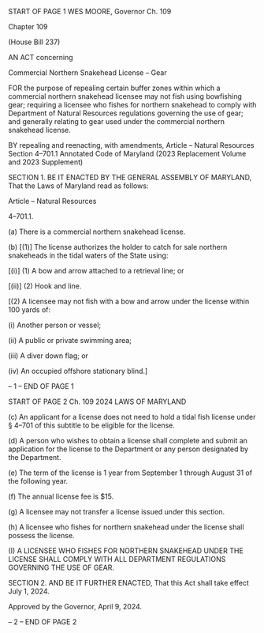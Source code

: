 START OF PAGE 1
WES MOORE, Governor Ch. 109

Chapter 109

(House Bill 237)

AN ACT concerning

Commercial Northern Snakehead License – Gear

FOR the purpose of repealing certain buffer zones within which a commercial northern
snakehead licensee may not fish using bowfishing gear; requiring a licensee who
fishes for northern snakehead to comply with Department of Natural Resources
regulations governing the use of gear; and generally relating to gear used under the
commercial northern snakehead license.

BY repealing and reenacting, with amendments,
Article – Natural Resources
Section 4–701.1
Annotated Code of Maryland
(2023 Replacement Volume and 2023 Supplement)

SECTION 1. BE IT ENACTED BY THE GENERAL ASSEMBLY OF MARYLAND,
That the Laws of Maryland read as follows:

Article – Natural Resources

4–701.1.

(a) There is a commercial northern snakehead license.

(b) [(1)] The license authorizes the holder to catch for sale northern snakeheads
in the tidal waters of the State using:

[(i)] (1) A bow and arrow attached to a retrieval line; or

[(ii)] (2) Hook and line.

[(2) A licensee may not fish with a bow and arrow under the license within
100 yards of:

(i) Another person or vessel;

(ii) A public or private swimming area;

(iii) A diver down flag; or

(iv) An occupied offshore stationary blind.]

– 1 –
END OF PAGE 1

START OF PAGE 2
Ch. 109 2024 LAWS OF MARYLAND

(c) An applicant for a license does not need to hold a tidal fish license under §
4–701 of this subtitle to be eligible for the license.

(d) A person who wishes to obtain a license shall complete and submit an
application for the license to the Department or any person designated by the Department.

(e) The term of the license is 1 year from September 1 through August 31 of the
following year.

(f) The annual license fee is $15.

(g) A licensee may not transfer a license issued under this section.

(h) A licensee who fishes for northern snakehead under the license shall possess
the license.

(I) A LICENSEE WHO FISHES FOR NORTHERN SNAKEHEAD UNDER THE
LICENSE SHALL COMPLY WITH ALL DEPARTMENT REGULATIONS GOVERNING THE
USE OF GEAR.

SECTION 2. AND BE IT FURTHER ENACTED, That this Act shall take effect July
1, 2024.

Approved by the Governor, April 9, 2024.

– 2 –
END OF PAGE 2